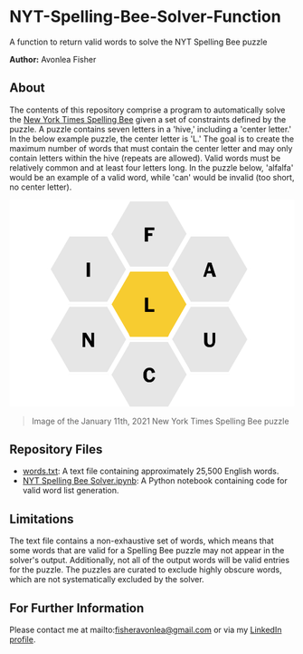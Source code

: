 # NYT-Spelling-Bee-Solver-Function
A function to return valid words to solve the NYT Spelling Bee puzzle

<b>Author:</b> Avonlea Fisher

## About 
The contents of this repository comprise a program to automatically solve the [New York Times Spelling Bee](https://www.nytimes.com/puzzles/spelling-bee) given a set of constraints defined by the puzzle. A puzzle contains seven letters in a 'hive,' including a 'center letter.' In the below example puzzle, the center letter is 'L.' The goal is to create the maximum number of words that must contain the center letter and may only contain letters within the hive (repeats are allowed). Valid words must be relatively common and at least four letters long. In the puzzle below, 'alfalfa' would be an example of a valid word, while 'can' would be invalid (too short, no center letter). 

<img src="https://github.com/AvonleaFisher/NYT-Spelling-Bee-Solver-Function/blob/main/Images/Screen%20Shot%202021-01-11%20at%207.24.57%20PM.png"></a>
> Image of the January 11th, 2021 New York Times Spelling Bee puzzle


## Repository Files
* [words.txt](https://github.com/AvonleaFisher/NYT-Spelling-Bee-Solver-Function/blob/main/words.txt): A text file containing approximately 25,500 English words.
* [NYT Spelling Bee Solver.ipynb](https://github.com/AvonleaFisher/NYT-Spelling-Bee-Solver-Function/blob/main/NYT%20Spelling%20Bee%20Solver.ipynb): A Python notebook containing code for valid word list generation.

## Limitations
The text file contains a non-exhaustive set of words, which means that some words that are valid for a Spelling Bee puzzle may not appear in the solver's output. Additionally, not all of the output words will be valid entries for the puzzle. The puzzles are curated to exclude highly obscure words, which are not systematically excluded by the solver.

## For Further Information
Please contact me at mailto:fisheravonlea@gmail.com or via my [LinkedIn profile](https://www.linkedin.com/in/avonlea-fisher/).

